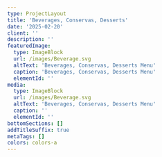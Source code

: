 ```yaml
---
type: ProjectLayout
title: 'Beverages, Conservas, Desserts'
date: '2025-02-20'
client: ''
description: ''
featuredImage:
  type: ImageBlock
  url: /images/Beverage.svg
  altText: 'Beverages, Conservas, Desserts Menu'
  caption: 'Beverages, Conservas, Desserts Menu'
  elementId: ''
media:
  type: ImageBlock
  url: /images/Beverage.svg
  altText: 'Beverages, Conservas, Desserts Menu'
  caption: ''
  elementId: ''
bottomSections: []
addTitleSuffix: true
metaTags: []
colors: colors-a
---
```

